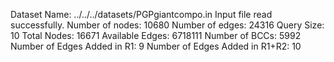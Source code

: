 Dataset Name: ../../../datasets/PGPgiantcompo.in
Input file read successfully.
Number of nodes: 10680
Number of edges: 24316
Query Size: 10
Total Nodes: 16671
Available Edges: 6718111
Number of BCCs: 5992
Number of Edges Added in R1: 9
Number of Edges Added in R1+R2: 10
